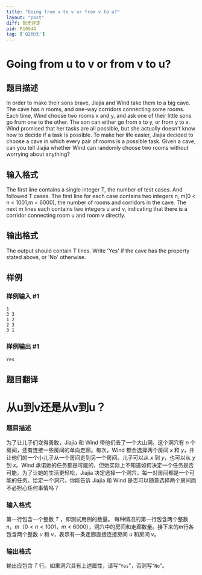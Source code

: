 ```yaml
---
title: "Going from u to v or from v to u?"
layout: "post"
diff: 暂无评定
pid: P10944
tag: ['O2优化']
---
```

# Going from u to v or from v to u?
## 题目描述

In order to make their sons brave, Jiajia and Wind take them to a big cave. The cave has n rooms, and one-way corridors connecting some rooms. Each time, Wind choose two rooms x and y, and ask one of their little sons go from one to the other. The son can either go from x to y, or from y to x. Wind promised that her tasks are all possible, but she actually doesn't know how to decide if a task is possible. To make her life easier, Jiajia decided to choose a cave in which every pair of rooms is a possible task. Given a cave, can you tell Jiajia whether Wind can randomly choose two rooms without worrying about anything?
## 输入格式


The first line contains a single integer T, the number of test cases. And followed T cases.
The first line for each case contains two integers n, m(0 < n < 1001,m < 6000), the number of rooms and corridors in the cave. The next m lines each contains two integers u and v, indicating that there is a corridor connecting room u and room v directly.
## 输出格式

The output should contain T lines. Write 'Yes' if the cave has the property stated above, or 'No' otherwise.
## 样例

### 样例输入 #1
```
1 
3 3 
1 2 
2 3 
3 1
```
### 样例输出 #1
```
Yes
```
## 题目翻译

# 从u到v还是从v到u？

### 题目描述

为了让儿子们变得勇敢，Jiajia 和 Wind 带他们去了一个大山洞。这个洞穴有 $n$ 个房间，还有连接一些房间的单向走廊。每次，Wind 都会选择两个房间 $x$ 和 $y$，并让他们的一个小儿子从一个房间走到另一个房间。儿子可以从 $x$ 到 $y$，也可以从 $y$ 到 $x$。Wind 承诺她的任务都是可能的，但她实际上不知道如何决定一个任务是否可能。为了让她的生活更轻松，Jiajia 决定选择一个洞穴，每一对房间都是一个可能的任务。给定一个洞穴，你能告诉 Jiajia 和 Wind 是否可以随意选择两个房间而不必担心任何事情吗？

### 输入格式

第一行包含一个整数 $T$ ，即测试用例的数量。 
每种情况的第一行包含两个整数 $n，m$$（0<n<1001，m<6000）$，洞穴中的房间和走廊数量。接下来的$m$行各包含两个整数 $u$ 和 $v$，表示有一条走廊直接连接房间 $u$ 和房间 $v$。

### 输出格式

输出应包含 $T$ 行。如果洞穴具有上述属性，请写“`Yes`”，否则写“`No`”。
